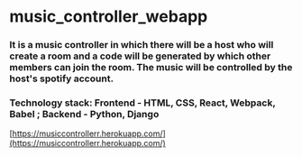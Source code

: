 # music_controller_webapp
### It is a music controller in which there will be a host who will create a room and a code will be generated by which other members can join the room. The music will be controlled by the host's spotify account.
### Technology stack: Frontend - HTML, CSS, React, Webpack, Babel ; Backend - Python, Django
[https://musiccontrollerr.herokuapp.com/](https://musiccontrollerr.herokuapp.com/)
